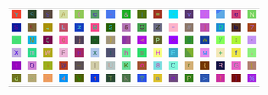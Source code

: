 <table>
<tr>
<td><img src="59.gif"></td>
<td><img src="71.gif"></td>
<td><img src="39.gif"></td>
<td><img src="41.gif"></td>
<td><img src="28.gif"></td>
<td><img src="63.gif"></td>
<td><img src="2E.gif"></td>
<td><img src="26.gif"></td>
<td><img src="6C.gif"></td>
<td><img src="3D.gif"></td>
<td><img src="2D.gif"></td>
<td><img src="76.gif"></td>
<td><img src="2F.gif"></td>
<td><img src="gr1.gif"></td>
<td><img src="65.gif"></td>
<td><img src="4E.gif"></td>
</tr>
<tr>
<td><img src="53.gif"></td>
<td><img src="75.gif"></td>
<td><img src="4A.gif"></td>
<td><img src="4C.gif"></td>
<td><img src="7A.gif"></td>
<td><img src="42.gif"></td>
<td><img src="32.gif"></td>
<td><img src="35.gif"></td>
<td><img src="4F.gif"></td>
<td><img src="5A.gif"></td>
<td><img src="22.gif"></td>
<td><img src="23.gif"></td>
<td><img src="5D.gif"></td>
<td><img src="44.gif"></td>
<td><img src="62.gif"></td>
<td><img src="37.gif"></td>
</tr>
<tr>
<td><img src="60.gif"></td>
<td><img src="4D.gif"></td>
<td><img src="33.gif"></td>
<td><img src="30.gif"></td>
<td><img src="6A.gif"></td>
<td><img src="2A.gif"></td>
<td><img src="29.gif"></td>
<td><img src="gr3.gif"></td>
<td><img src="3C.gif"></td>
<td><img src="70.gif"></td>
<td><img src="5E.gif"></td>
<td><img src="24.gif"></td>
<td><img src="77.gif"></td>
<td><img src="79.gif"></td>
<td><img src="3A.gif"></td>
<td><img src="2C.gif"></td>
</tr>
<tr>
<td><img src="58.gif"></td>
<td><img src="6D.gif"></td>
<td><img src="57.gif"></td>
<td><img src="46.gif"></td>
<td><img src="36.gif"></td>
<td><img src="78.gif"></td>
<td><img src="49.gif"></td>
<td><img src="68.gif"></td>
<td><img src="73.gif"></td>
<td><img src="48.gif"></td>
<td><img src="45.gif"></td>
<td><img src="gr2.gif"></td>
<td><img src="67.gif"></td>
<td><img src="2B.gif"></td>
<td><img src="66.gif"></td>
<td><img src="3B.gif"></td>
</tr>
<tr>
<td><img src="74.gif"></td>
<td><img src="51.gif"></td>
<td><img src="69.gif"></td>
<td><img src="40.gif"></td>
<td><img src="5F.gif"></td>
<td><img src="7C.gif"></td>
<td><img src="55.gif"></td>
<td><img src="4B.gif"></td>
<td><img src="6F.gif"></td>
<td><img src="38.gif"></td>
<td><img src="43.gif"></td>
<td><img src="72.gif"></td>
<td><img src="7B.gif"></td>
<td><img src="52.gif"></td>
<td><img src="47.gif"></td>
<td><img src="5B.gif"></td>
</tr>
<tr>
<td><img src="64.gif"></td>
<td><img src="7E.gif"></td>
<td><img src="27.gif"></td>
<td><img src="34.gif"></td>
<td><img src="56.gif"></td>
<td><img src="31.gif"></td>
<td><img src="54.gif"></td>
<td><img src="6B.gif"></td>
<td><img src="3F.gif"></td>
<td><img src="61.gif"></td>
<td><img src="6E.gif"></td>
<td><img src="50.gif"></td>
<td><img src="3E.gif"></td>
<td><img src="21.gif"></td>
<td><img src="7D.gif"></td>
<td><img src="25.gif"></td>
</tr>
</table>
